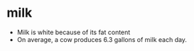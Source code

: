 # milk

* Milk is white because of its fat content
* On average, a cow produces 6.3 gallons of milk each day. 

